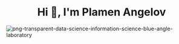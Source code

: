 <h1 align="center">Hi 👋, I'm Plamen Angelov</h1>




![png-transparent-data-science-information-science-blue-angle-laboratory](https://user-images.githubusercontent.com/113591133/192651517-03acc6db-544a-40a1-af08-ff9561cf85b7.png)



